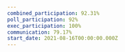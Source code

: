 ```yaml
---
combined_participation: 92.31%
poll_participation: 92%
exec_participation: 100%
communication: 79.17%
start_date: 2021-08-16T00:00:00.000Z
---
```

